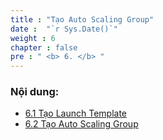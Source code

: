 ```yaml
---
title : "Tạo Auto Scaling Group"
date :  "`r Sys.Date()`" 
weight : 6
chapter : false
pre : " <b> 6. </b> "
---
```



### Nội dung:

  - [6.1 Tạo Launch Template](./6.1-launchTemplate/)
  - [6.2 Tạo Auto Scaling Group](./6.2-asg/)
